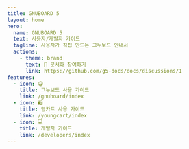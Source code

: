 ```yaml
---
title: GNUBOARD 5
layout: home
hero:
  name: GNUBOARD 5
  text: 사용자/개발자 가이드
  tagline: 사용자가 직접 만드는 그누보드 안내서
  actions:
    - theme: brand
      text: 📝 문서화 참여하기
      link: https://github.com/g5-docs/docs/discussions/1
features:
  - icon: 😀
    title: 그누보드 사용 가이드
    link: /gnuboard/index
  - icon: 🛍️
    title: 영카트 사용 가이드
    link: /youngcart/index
  - icon: 💻
    title: 개발자 가이드
    link: /developers/index
---
```

